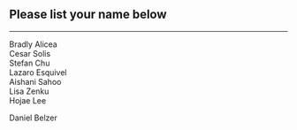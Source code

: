 ## Please list your name below
--------------------------------------------------------------------------------------------------------------------------------------
Bradly Alicea\
Cesar Solis\
Stefan Chu\
Lazaro Esquivel\
Aishani Sahoo\
Lisa Zenku\
Hojae Lee

Daniel Belzer
